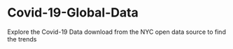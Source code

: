 # Covid-19-Global-Data

Explore the Covid-19 Data download from the NYC open data source to find the trends
